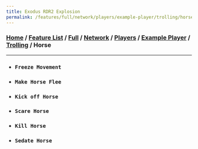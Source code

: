 ```yaml
---
title: Exodus RDR2 Explosion
permalink: /features/full/network/players/example-player/trolling/horse
---
```

### [Home](/) / [Feature List](/features) / [Full](/features/full) / [Network](/features/full/network) / [Players](/features/full/network/players) / [Example Player](/features/full/network/players/example-player) / [Trolling](/features/full/network/players/example-player/trolling) / Horse
---
- ### `Freeze Movement`
- ### `Make Horse Flee`
- ### `Kick off Horse`
- ### `Scare Horse`
- ### `Kill Horse`
- ### `Sedate Horse`
